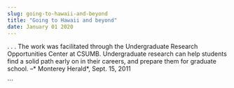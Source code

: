 ```yaml
---
slug: going-to-hawaii-and-beyond
title: "Going to Hawaii and beyond"
date: January 01 2020
---
```


 
<p>
  . . . The work was facilitated through the Undergraduate Research
  Opportunities Center at CSUMB. Undergraduate research can help students find a
  solid path early on in their careers, and prepare them for graduate school. –*
  Monterey Herald*, Sept. 15, 2011
</p>
```
